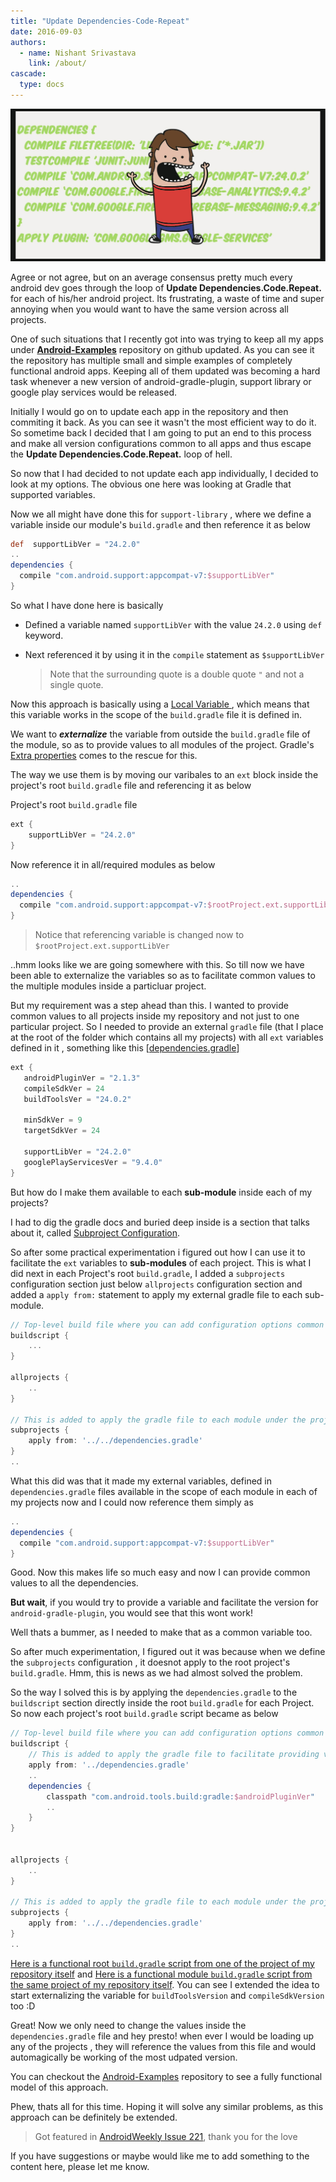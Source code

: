```yaml
---
title: "Update Dependencies-Code-Repeat"
date: 2016-09-03
authors:
  - name: Nishant Srivastava
    link: /about/
cascade:
  type: docs
---
```


![Banner](img/updatedependency/header.jpg)

<!--more-->

Agree or not agree, but on an average consensus pretty much every android dev goes through the loop of **Update Dependencies.Code.Repeat.** for each of his/her android project. Its frustrating, a waste of time and super annoying when you would want to have the same version across all projects.

One of such situations that I recently got into was trying to keep all my apps under **[Android-Examples](https://github.com/nisrulz/android-examples)** repository on github updated. As you can see it the repository has multiple small and simple examples of completely functional android apps. Keeping all of them updated was becoming a hard task whenever a new version of android-gradle-plugin, support library or google play services would be released.

Initially I would go on to update each app in the repository and then commiting it back. As you can see it wasn't the most efficient way to do it. So sometime back I decided that I am going to put an end to this process and make all version configurations common to all apps and thus escape the **Update Dependencies.Code.Repeat.** loop of hell.

So now that I had decided to not update each app individually, I decided to look at my options. The obvious one here was looking at Gradle that supported variables.

Now we all might have done this for `support-library` , where we define a variable inside our module's `build.gradle` and then reference it as below

```gradle
def  supportLibVer = "24.2.0"
..
dependencies {
  compile "com.android.support:appcompat-v7:$supportLibVer"
}

```

So what I have done here is basically

- Defined a variable named `supportLibVer` with the value `24.2.0` using `def` keyword.
- Next referenced it by using it in the `compile` statement as `$supportLibVer`

  > Note that the surrounding quote is a double quote `"` and not a single quote.

Now this approach is basically using a [Local Variable ](https://docs.gradle.org/current/userguide/writing_build_scripts.html#sec:local_variables), which means that this variable works in the scope of the `build.gradle` file it is defined in.

We want to **_externalize_** the variable from outside the `build.gradle` file of the module, so as to provide values to all modules of the project.
Gradle's [Extra properties](https://docs.gradle.org/current/userguide/writing_build_scripts.html#sec:extra_properties) comes to the rescue for this.

The way we use them is by moving our varibales to an `ext` block inside the project's root `build.gradle` file and referencing it as below

Project's root `build.gradle` file

```gradle
ext {
    supportLibVer = "24.2.0"
}
```

Now reference it in all/required modules as below

```gradle
..
dependencies {
  compile "com.android.support:appcompat-v7:$rootProject.ext.supportLibVer"
}
```

> Notice that referencing variable is changed now to `$rootProject.ext.supportLibVer`

..hmm looks like we are going somewhere with this. So till now we have been able to externalize the variables so as to facilitate common values to the multiple modules inside a particluar project.

But my requirement was a step ahead than this. I wanted to provide common values to all projects inside my repository and not just to one particular project. So I needed to provide an external `gradle` file (that I place at the root of the folder which contains all my projects) with all `ext` variables defined in it , something like this [[dependencies.gradle](https://github.com/nisrulz/android-examples/blob/master/dependencies.gradle)]

```gradle
ext {
   androidPluginVer = "2.1.3"
   compileSdkVer = 24
   buildToolsVer = "24.0.2"

   minSdkVer = 9
   targetSdkVer = 24

   supportLibVer = "24.2.0"
   googlePlayServicesVer = "9.4.0"
}
```

But how do I make them available to each **sub-module** inside each of my projects?

I had to dig the gradle docs and buried deep inside is a section that talks about it, called [Subproject Configuration](https://docs.gradle.org/current/userguide/multi_project_builds.html#sec:subproject_configuration).

So after some practical experimentation i figured out how I can use it to facilitate the `ext` variables to **sub-modules** of each project.
This is what I did next in each Project's root `build.gradle`, I added a `subprojects` configuration section just below `allprojects` configuration section and added a `apply from:` statement to apply my external gradle file to each sub-module.

```gradle
// Top-level build file where you can add configuration options common to all sub-projects/modules.
buildscript {
    ...
}

allprojects {
    ..
}

// This is added to apply the gradle file to each module under the project
subprojects {
    apply from: '../../dependencies.gradle'
}
..

```

What this did was that it made my external variables, defined in `dependencies.gradle` files available in the scope of each module in each of my projects now and I could now reference them simply as

```gradle
..
dependencies {
  compile "com.android.support:appcompat-v7:$supportLibVer"
}
```

Good. Now this makes life so much easy and now I can provide common values to all the dependencies.

**But wait**, if you would try to provide a variable and facilitate the version for `android-gradle-plugin`, you would see that this wont work!

Well thats a bummer, as I needed to make that as a common variable too.

So after much experimentation, I figured out it was because when we define the `subprojects` configuration , it doesnot apply to the root project's `build.gradle`. Hmm, this is news as we had almost solved the problem.

So the way I solved this is by applying the `dependencies.gradle` to the `buildscript` section directly inside the root `build.gradle` for each Project. So now each project's root `build.gradle` script became as below

```gradle
// Top-level build file where you can add configuration options common to all sub-projects/modules.
buildscript {
    // This is added to apply the gradle file to facilitate providing variable values to root build.gradle of the project
    apply from: '../dependencies.gradle'
    ..
    dependencies {
        classpath "com.android.tools.build:gradle:$androidPluginVer"
        ..
    }
}


allprojects {
    ..
}

// This is added to apply the gradle file to each module under the project
subprojects {
    apply from: '../../dependencies.gradle'
}
..
```

[Here is a functional root `build.gradle` script from one of the project of my repository itself](https://github.com/nisrulz/android-examples/blob/master/ActivityLifecycle/build.gradle) and [Here is a functional module `build.gradle` script from the same project of my repository itself](https://github.com/nisrulz/android-examples/blob/master/ActivityLifecycle/app/build.gradle). You can see I extended the idea to start externalizing the variable for `buildToolsVersion` and `compileSdkVersion` too :D

Great! Now we only need to change the values inside the `dependencies.gradle` file and hey presto! when ever I would be loading up any of the projects , they will reference the values from this file and would automagically be working of the most udpated version.

You can checkout the [Android-Examples](https://github.com/nisrulz/android-examples) repository to see a fully functional model of this approach.

Phew, thats all for this time. Hoping it will solve any similar problems, as this approach can be definitely be extended.

> Got featured in [AndroidWeekly Issue 221](http://androidweekly.net/issues/issue-221), thank you for the love

If you have suggestions or maybe would like me to add something to the content here, please let me know.
